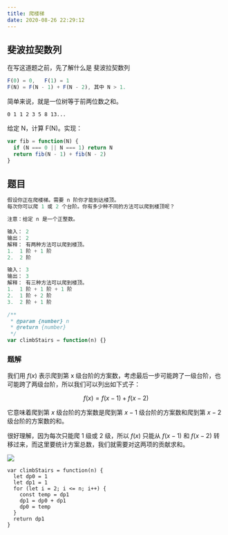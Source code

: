 ```yaml
---
title: 爬楼梯
date: 2020-08-26 22:29:12
---
```


## 斐波拉契数列

在写这道题之前，先了解什么是 <span class='mgreen'>斐波拉契数列</span>

```js
F(0) = 0,   F(1) = 1
F(N) = F(N - 1) + F(N - 2), 其中 N > 1.
```

简单来说，就是一位树等于前两位数之和。

`0 1 1 2 3 5 8 13...`

给定 N，计算 F(N)。实现：

```js
var fib = function(N) {
  if (N === 0 || N === 1) return N
  return fib(N - 1) + fib(N - 2)
}
```

## 题目

```js
假设你正在爬楼梯。需要 n 阶你才能到达楼顶。
每次你可以爬 1 或 2 个台阶。你有多少种不同的方法可以爬到楼顶呢？

注意：给定 n 是一个正整数。

输入： 2
输出： 2
解释： 有两种方法可以爬到楼顶。
1.  1 阶 + 1 阶
2.  2 阶

输入： 3
输出： 3
解释： 有三种方法可以爬到楼顶。
1.  1 阶 + 1 阶 + 1 阶
2.  1 阶 + 2 阶
3.  2 阶 + 1 阶

/**
 * @param {number} n
 * @return {number}
 */
var climbStairs = function(n) {}
```

<h3>题解</h3>

我们用 $f(x)$ 表示爬到第 x 级台阶的方案数，考虑最后一步可能跨了一级台阶，也可能跨了两级台阶，所以我们可以列出如下式子：

$$f(x) = f(x - 1) + f(x - 2)$$

它意味着爬到第 $x$ 级台阶的方案数是爬到第 $x - 1$ 级台阶的方案数和爬到第 $x−2$ 级台阶的方案数的和。

很好理解，因为每次只能爬 1 级或 2 级，所以 $f(x)$ 只能从 $f(x−1)$ 和 $f(x−2)$ 转移过来，而这里要统计方案总数，我们就需要对这两项的贡献求和。

![](https://assets.leetcode-cn.com/solution-static/70/70_fig1.gif)

```JS
var climbStairs = function(n) {
  let dp0 = 1
  let dp1 = 1
  for (let i = 2; i <= n; i++) {
    const temp = dp1
    dp1 = dp0 + dp1
    dp0 = temp
  }
  return dp1
}
```
